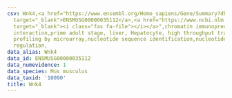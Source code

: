 ```yaml
---
csv: Wnk4,<a href="https://www.ensembl.org/Homo_sapiens/Gene/Summary?db=core;g=ENSMUSG00000035112"
  target="_blank">ENSMUSG00000035112</a>,<a href="https://www.ncbi.nlm.nih.gov/pubmed/23834426"
  target="_blank"><i class="fas fa-file"></i></a>",chromatin immunoprecipitation assay,direct
  interaction,prime adult stage, liver, Hepatocyte, high throughput transcription
  profiling by microarray,nucleotide sequence identification,nucleotide sequence identification,transcriptional
  regulation,
data_alias: Wnk4
data_id: ENSMUSG00000035112
data_numevidence: 1
data_species: Mus musculus
data_taxid: '10090'
title: Wnk4
---
```

